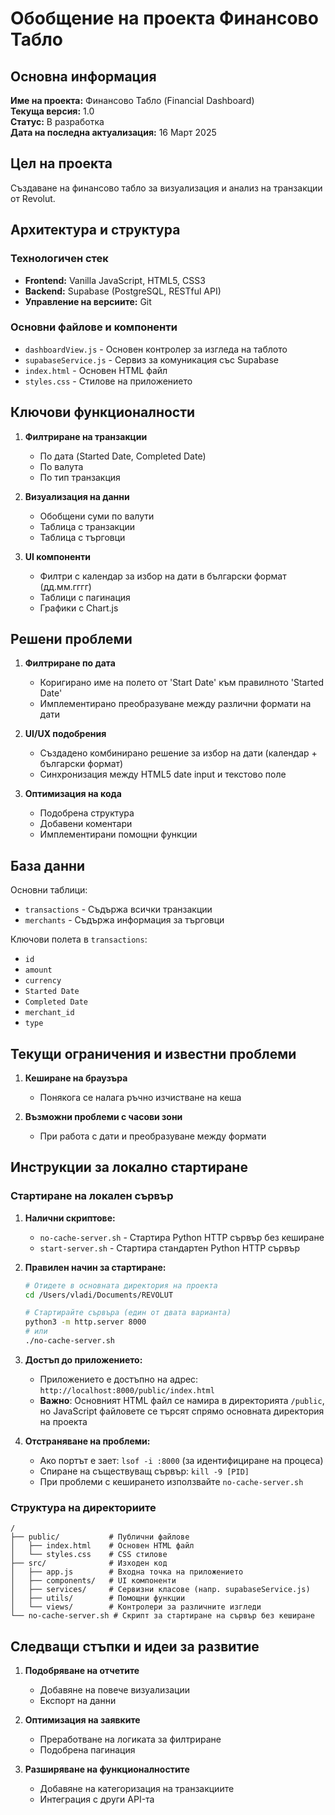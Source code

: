 # Обобщение на проекта Финансово Табло

## Основна информация

**Име на проекта:** Финансово Табло (Financial Dashboard)  
**Текуща версия:** 1.0  
**Статус:** В разработка  
**Дата на последна актуализация:** 16 Март 2025

## Цел на проекта

Създаване на финансово табло за визуализация и анализ на транзакции от Revolut.

## Архитектура и структура

### Технологичен стек
- **Frontend:** Vanilla JavaScript, HTML5, CSS3
- **Backend:** Supabase (PostgreSQL, RESTful API)
- **Управление на версиите:** Git

### Основни файлове и компоненти
- `dashboardView.js` - Основен контролер за изгледа на таблото
- `supabaseService.js` - Сервиз за комуникация със Supabase
- `index.html` - Основен HTML файл
- `styles.css` - Стилове на приложението

## Ключови функционалности

1. **Филтриране на транзакции**
   - По дата (Started Date, Completed Date)
   - По валута
   - По тип транзакция

2. **Визуализация на данни**
   - Обобщени суми по валути
   - Таблица с транзакции
   - Таблица с търговци

3. **UI компоненти**
   - Филтри с календар за избор на дати в български формат (дд.мм.гггг)
   - Таблици с пагинация
   - Графики с Chart.js

## Решени проблеми

1. **Филтриране по дата**
   - Коригирано име на полето от 'Start Date' към правилното 'Started Date'
   - Имплементирано преобразуване между различни формати на дати

2. **UI/UX подобрения**
   - Създадено комбинирано решение за избор на дати (календар + български формат)
   - Синхронизация между HTML5 date input и текстово поле

3. **Оптимизация на кода**
   - Подобрена структура
   - Добавени коментари
   - Имплементирани помощни функции

## База данни

Основни таблици:
- `transactions` - Съдържа всички транзакции
- `merchants` - Съдържа информация за търговци

Ключови полета в `transactions`:
- `id`
- `amount`
- `currency`
- `Started Date`
- `Completed Date`
- `merchant_id`
- `type`

## Текущи ограничения и известни проблеми

1. **Кеширане на браузъра**
   - Понякога се налага ръчно изчистване на кеша

2. **Възможни проблеми с часови зони**
   - При работа с дати и преобразуване между формати

## Инструкции за локално стартиране

### Стартиране на локален сървър

1. **Налични скриптове:**
   - `no-cache-server.sh` - Стартира Python HTTP сървър без кеширане
   - `start-server.sh` - Стартира стандартен Python HTTP сървър

2. **Правилен начин за стартиране:**
   ```bash
   # Отидете в основната директория на проекта
   cd /Users/vladi/Documents/REVOLUT
   
   # Стартирайте сървъра (един от двата варианта)
   python3 -m http.server 8000
   # или
   ./no-cache-server.sh
   ```

3. **Достъп до приложението:**
   - Приложението е достъпно на адрес: `http://localhost:8000/public/index.html`
   - **Важно**: Основният HTML файл се намира в директорията `/public`, но JavaScript файловете се търсят спрямо основната директория на проекта

4. **Отстраняване на проблеми:**
   - Ако портът е зает: `lsof -i :8000` (за идентифициране на процеса)
   - Спиране на съществуващ сървър: `kill -9 [PID]`
   - При проблеми с кеширането използвайте `no-cache-server.sh`

### Структура на директориите

```
/
├── public/           # Публични файлове
│   ├── index.html    # Основен HTML файл
│   └── styles.css    # CSS стилове
├── src/              # Изходен код
│   ├── app.js        # Входна точка на приложението
│   ├── components/   # UI компоненти
│   ├── services/     # Сервизни класове (напр. supabaseService.js)
│   ├── utils/        # Помощни функции
│   └── views/        # Контролери за различните изгледи
└── no-cache-server.sh # Скрипт за стартиране на сървър без кеширане
```

## Следващи стъпки и идеи за развитие

1. **Подобряване на отчетите**
   - Добавяне на повече визуализации
   - Експорт на данни

2. **Оптимизация на заявките**
   - Преработване на логиката за филтриране
   - Подобрена пагинация

3. **Разширяване на функционалностите**
   - Добавяне на категоризация на транзакциите
   - Интеграция с други API-та
